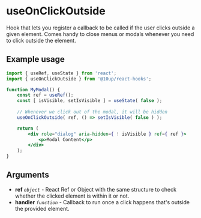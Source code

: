 # useOnClickOutside

Hook that lets you register a callback to be called if the user clicks outside a given element. Comes handy to close
menus or modals whenever you need to click outside the element.

## Example usage

```jsx
import { useRef, useState } from 'react';
import { useOnClickOutside } from '@10up/react-hooks';

function MyModal() {
    const ref = useRef();
    const [ isVisible, setIsVisible ] = useState( false );
	
    // Whenever we click out of the modal, it will be hidden
    useOnClickOutside( ref, () => setIsVisible( false ) );

    return (
        <div role="dialog" aria-hidden={ ! isVisible } ref={ ref }>
            <p>Modal Content</p>
        </div>
    );
}
```

## Arguments

* **ref** _`object`_ - React Ref or Object with the same structure to check whether the clicked element is within it or not.
* **handler** _`function`_ - Callback to run once a click happens that's outside the provided element.
